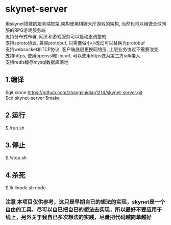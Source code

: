 # skynet-server
用skynet搭建的服务端框架,架构使用棋牌大厅游戏的架构, 当然也可以用做全球同服的RPG游戏服务端  
支持分布式布署, 网关和游戏服务可以是动态调整的  
支持sproto协议, 兼容protobuf, 只需要做小小改动可以替换为protobuf  
支持websocket和TCP协议, 客户端底层更换网络层, 上层业务协议不需要改变  
支持https, 使用openssl和libcurl, 可以使用https做为第三方sdk接入  
支持redis缓存mysql数据库落地

## 1.编译
  $git clone https://github.com/zhangshiqian1214/skynet-server.git  
  $cd skynet-server
  $make

## 2.运行
  $./run.sh

## 3.停止
  $./stop.sh

## 4.杀死
  $./killnode.sh node


### 注意 本项目仅供参考，这只是早期自已的想法的实现，skynet是一个自由的工具，尽可以自已把自已的想法去实现，所以最好不要应用于线上，另外关于我自已多次想法的实践，尽量把代码越简单越好
